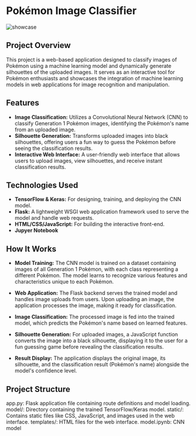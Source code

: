 # Pokémon Image Classifier

![showcase](https://github.com/NiharikaAdari/Whos-that-Pokemon/assets/130190699/a75f3353-1551-49c1-9da6-3f7fb9d851db)

## Project Overview
This project is a web-based application designed to classify images of Pokémon using a machine learning model and dynamically generate silhouettes of the uploaded images. It serves as an interactive tool for Pokémon enthusiasts and showcases the integration of machine learning models in web applications for image recognition and manipulation.

## Features
- **Image Classification:** Utilizes a Convolutional Neural Network (CNN) to classify Generation 1 Pokémon images, identifying the Pokémon's name from an uploaded image.
- **Silhouette Generation:** Transforms uploaded images into black silhouettes, offering users a fun way to guess the Pokémon before seeing the classification results.
- **Interactive Web Interface:** A user-friendly web interface that allows users to upload images, view silhouettes, and receive instant classification results.
  
## Technologies Used
- **TensorFlow & Keras:** For designing, training, and deploying the CNN model.
- **Flask:** A lightweight WSGI web application framework used to serve the model and handle web requests.
- **HTML/CSS/JavaScript:** For building the interactive front-end.
- **Jupyer Notebook**
  
## How It Works
- **Model Training:** The CNN model is trained on a dataset containing images of all Generation 1 Pokémon, with each class representing a different Pokémon. The model learns to recognize various features and characteristics unique to each Pokémon.

- **Web Application:** The Flask backend serves the trained model and handles image uploads from users. Upon uploading an image, the application processes the image, making it ready for classification.

- **Image Classification:** The processed image is fed into the trained model, which predicts the Pokémon's name based on learned features.

- **Silhouette Generation:** For uploaded images, a JavaScript function converts the image into a black silhouette, displaying it to the user for a fun guessing game before revealing the classification results.

- **Result Display:** The application displays the original image, its silhouette, and the classification result (Pokémon's name) alongside the model's confidence level.

## Project Structure
app.py: Flask application file containing route definitions and model loading.
model/: Directory containing the trained TensorFlow/Keras model.
static/: Contains static files like CSS, JavaScript, and images used in the web interface.
templates/: HTML files for the web interface.
model.ipynb: CNN model 
